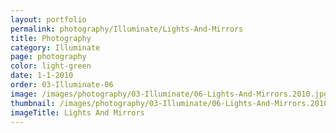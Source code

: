 ```yaml
---
layout: portfolio
permalink: photography/Illuminate/Lights-And-Mirrors
title: Photography
category: Illuminate
page: photography
color: light-green
date: 1-1-2010
order: 03-Illuminate-06
image: /images/photography/03-Illuminate/06-Lights-And-Mirrors.2010.jpg
thumbnail: /images/photography/03-Illuminate/06-Lights-And-Mirrors.2010.thumb.jpg
imageTitle: Lights And Mirrors
---
```

